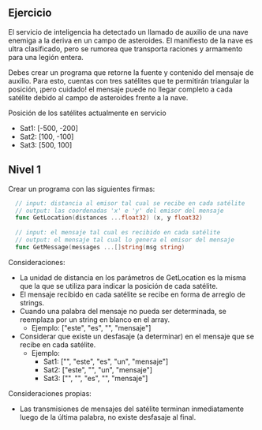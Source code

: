 ## Ejercicio
El servicio de inteligencia ha detectado un llamado de auxilio de una nave enemiga a la deriva en un campo de asteroides. El manifiesto de la nave es ultra clasificado, pero se rumorea que transporta raciones y armamento para una legión entera.

Debes crear un programa que retorne la fuente y contenido del mensaje de auxilio. Para esto, cuentas con tres satélites que te permitirán triangular la posición, ¡pero cuidado! el mensaje puede no llegar completo a cada satélite debido al campo de asteroides frente a la nave.

Posición de los satélites actualmente en servicio
- Sat1: [-500, -200]
- Sat2: [100, -100]
- Sat3: [500, 100]

## Nivel 1
Crear un programa con las siguientes firmas:
```go
  // input: distancia al emisor tal cual se recibe en cada satélite
  // output: las coordenadas 'x' e 'y' del emisor del mensaje
  func GetLocation(distances ...float32) (x, y float32)
  
  // input: el mensaje tal cual es recibido en cada satélite
  // output: el mensaje tal cual lo genera el emisor del mensaje
  func GetMessage(messages ...[]string(msg string)
```
Consideraciones:
- La unidad de distancia en los parámetros de GetLocation es la misma que la que se utiliza para indicar la posición de cada satélite.
- El mensaje recibido en cada satélite se recibe en forma de arreglo de strings.
- Cuando una palabra del mensaje no pueda ser determinada, se reemplaza por un string en blanco en el array.
  - Ejemplo: ["este", "es", "", "mensaje"]
- Considerar que existe un desfasaje (a determinar) en el mensaje que se recibe en cada satélite.
  - Ejemplo:
    - Sat1: ["", "este", "es", "un", "mensaje"]
    - Sat2: ["este", "", "un", "mensaje"]
    - Sat3: ["", "", "es", "", "mensaje"]

Consideraciones propias:
- Las transmisiones de mensajes del satélite terminan inmediatamente luego de la última palabra, no existe desfasaje al final.
